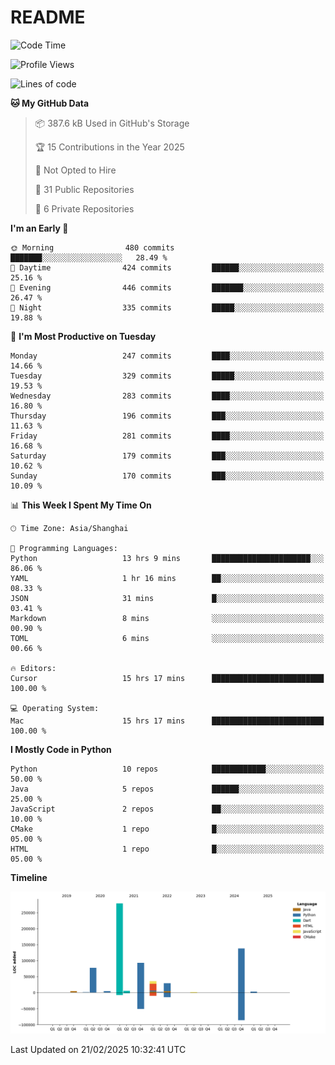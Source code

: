 # README

<!--START_SECTION:waka-->
![Code Time](http://img.shields.io/badge/Code%20Time-1%2C219%20hrs%2021%20mins-blue)

![Profile Views](http://img.shields.io/badge/Profile%20Views-1-blue)

![Lines of code](https://img.shields.io/badge/From%20Hello%20World%20I%27ve%20Written-671.1%20thousand%20lines%20of%20code-blue)

**🐱 My GitHub Data** 

> 📦 387.6 kB Used in GitHub's Storage 
 > 
> 🏆 15 Contributions in the Year 2025
 > 
> 🚫 Not Opted to Hire
 > 
> 📜 31 Public Repositories 
 > 
> 🔑 6 Private Repositories 
 > 
**I'm an Early 🐤** 

```text
🌞 Morning                480 commits         ███████░░░░░░░░░░░░░░░░░░   28.49 % 
🌆 Daytime                424 commits         ██████░░░░░░░░░░░░░░░░░░░   25.16 % 
🌃 Evening                446 commits         ███████░░░░░░░░░░░░░░░░░░   26.47 % 
🌙 Night                  335 commits         █████░░░░░░░░░░░░░░░░░░░░   19.88 % 
```
📅 **I'm Most Productive on Tuesday** 

```text
Monday                   247 commits         ████░░░░░░░░░░░░░░░░░░░░░   14.66 % 
Tuesday                  329 commits         █████░░░░░░░░░░░░░░░░░░░░   19.53 % 
Wednesday                283 commits         ████░░░░░░░░░░░░░░░░░░░░░   16.80 % 
Thursday                 196 commits         ███░░░░░░░░░░░░░░░░░░░░░░   11.63 % 
Friday                   281 commits         ████░░░░░░░░░░░░░░░░░░░░░   16.68 % 
Saturday                 179 commits         ███░░░░░░░░░░░░░░░░░░░░░░   10.62 % 
Sunday                   170 commits         ███░░░░░░░░░░░░░░░░░░░░░░   10.09 % 
```


📊 **This Week I Spent My Time On** 

```text
🕑︎ Time Zone: Asia/Shanghai

💬 Programming Languages: 
Python                   13 hrs 9 mins       ██████████████████████░░░   86.06 % 
YAML                     1 hr 16 mins        ██░░░░░░░░░░░░░░░░░░░░░░░   08.33 % 
JSON                     31 mins             █░░░░░░░░░░░░░░░░░░░░░░░░   03.41 % 
Markdown                 8 mins              ░░░░░░░░░░░░░░░░░░░░░░░░░   00.90 % 
TOML                     6 mins              ░░░░░░░░░░░░░░░░░░░░░░░░░   00.66 % 

🔥 Editors: 
Cursor                   15 hrs 17 mins      █████████████████████████   100.00 % 

💻 Operating System: 
Mac                      15 hrs 17 mins      █████████████████████████   100.00 % 
```

**I Mostly Code in Python** 

```text
Python                   10 repos            ████████████░░░░░░░░░░░░░   50.00 % 
Java                     5 repos             ██████░░░░░░░░░░░░░░░░░░░   25.00 % 
JavaScript               2 repos             ██░░░░░░░░░░░░░░░░░░░░░░░   10.00 % 
CMake                    1 repo              █░░░░░░░░░░░░░░░░░░░░░░░░   05.00 % 
HTML                     1 repo              █░░░░░░░░░░░░░░░░░░░░░░░░   05.00 % 
```



**Timeline**

![Lines of Code chart](https://raw.githubusercontent.com/XeonHis/XeonHis/main/assets/bar_graph.png)


 Last Updated on 21/02/2025 10:32:41 UTC
<!--END_SECTION:waka-->
